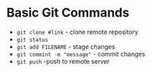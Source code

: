 # Basic Git Commands
 
* `git clone #link` - clone remote repository
* `git status `   
* `git add FILENAME` - stage changes
* `git commint -m "message"` - commit changes
* ` git push ` -push to remote server

